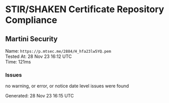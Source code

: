 # STIR/SHAKEN Certificate Repository Compliance

## Martini Security

Name: `https://p.mtsec.me/2884/H_hfa23lw5YQ.pem`\
Tested At: 28 Nov 23 16:12 UTC\
Time: 121ms

### Issues

no warning, or error, or notice date level issues were found

Generated: 28 Nov 23 16:15 UTC